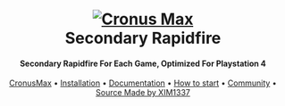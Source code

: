 <h1 align="center">
  <br>
  <a href="https://github.com/Cog-Creators/Red-DiscordBot/tree/V3/develop"><img src="https://i.imgur.com/8Sj1dzL.png" alt="Cronus Max"></a>
  <br>
  Secondary Rapidfire
  <br>
</h1>

<h4 align="center">Secondary Rapidfire For Each Game, Optimized For Playstation 4</h4>

<p align="center">
  <a href="https://www.cronusmax.com/">CronusMax</a>
  •
  <a href="https://www.cronusmax.com/downloads/">Installation</a>
  •
  <a href="https://gpc.cronusmax.com/">Documentation</a>
  •
  <a href="https://cronusmax.com/manual/quickstart.htm">How to start</a>
  •
  <a href="https://www.cronusmax.com/forums/">Community</a>
  •
  <a href="#license">Source Made by XIM1337</a>
</p>

